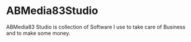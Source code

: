 # ABMedia83Studio
ABMedia83 Studio is collection of Software I use to take care of Business and to make some money.
